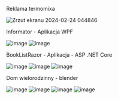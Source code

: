 Reklama termomixa

![Zrzut ekranu 2024-02-24 044846](https://github.com/dejmien13346/DamianMalczewski/assets/115426151/6bdfe26a-f961-4c8b-8370-96b5e7b64033)


Informator - Aplikacja WPF

![image](https://github.com/dejmien13346/DamianMalczewski/assets/115426151/ade0ad59-d75e-4997-95f0-def257fecbc5)
![image](https://github.com/dejmien13346/DamianMalczewski/assets/115426151/83547ac1-04e7-442d-b00e-7843050ea1d1)


BookListRazor - Aplikacja - ASP .NET Core

![image](https://github.com/dejmien13346/DamianMalczewski/assets/115426151/ed0bee61-58ee-40b3-9d0f-3d87205779eb)
![image](https://github.com/dejmien13346/DamianMalczewski/assets/115426151/845b97a7-6a6d-4614-aa96-5d4cbb4693c4)
![image](https://github.com/dejmien13346/DamianMalczewski/assets/115426151/f9011a93-b284-4382-9302-39268224e39a)


Dom wielorodzinny - blender

![image](https://github.com/dejmien13346/DamianMalczewski/assets/115426151/846ace16-37f6-4d42-99cd-db4fc7610c17)
![image](https://github.com/dejmien13346/DamianMalczewski/assets/115426151/34076167-925b-4f3d-b2da-c0687ca51642)
![image](https://github.com/dejmien13346/DamianMalczewski/assets/115426151/1f574b72-9224-4fb3-87df-051ba272ba06)
![image](https://github.com/dejmien13346/DamianMalczewski/assets/115426151/5267d5f7-37aa-4aeb-a909-6b5344049bb8)
